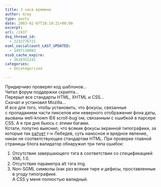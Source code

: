 ```yaml
---
title: 3 часа времени
author: Gray
type: posts
date: 2003-02-07T18:19:21+00:00
excerpt:
url: /2437
dsq_thread_id:
  - 2232776721
esml_socialcount_LAST_UPDATED:
  - 1497118082
essb_cache_expire:
  - 1616351241
categories:
  - Uncategorized

---
```








Придирчиво проверял код шаблонов&hellip;  
Читал форум поддержки скрипта&hellip;  
Перерыл все стандарты HTML, XHTML и&nbsp;CSS&hellip;  
Скачал и&nbsp;установил Mozilla&hellip;  
И&nbsp;все для того, чтобы установить, что фокусы, связанные с&nbsp;пропаданием части пикселов или неверного отображения фона даты, вызваны <nobr>well-known</nobr> IE6&nbsp;<nobr>scroll-bug\`ом,</nobr> связанным с&nbsp;ошибкой в&nbsp;парсере CSS. А&nbsp;я три дня бьюсь с&nbsp;этими багами.  
Кстати, попутно выяснил, что всякие фокусы экранной типографики, за которые так <a href="http://www.artlebedev.ru/kovodstvo/paragraphs/97.html" target="_blank">ратует</a> <nobr>г-н</nobr> Лебедев, суть наносное и&nbsp;вредное явление, никак не соответствующее стандартам HTML. При проверке главной страницы блога валидатор обнаружил три типа ошибок:  
1. Отсутствие завершающего тэга в&nbsp;соответствии со спецификацией XML 1.0.  
2. Отсутствие параметра alt тэга img.  
3. <nobr>Non-SGML</nobr> символы (как раз всякие тире и&nbsp;дефисы, проставленные в&nbsp;угоду типографике.  
А&nbsp;CSS у&nbsp;меня полностью валидный.